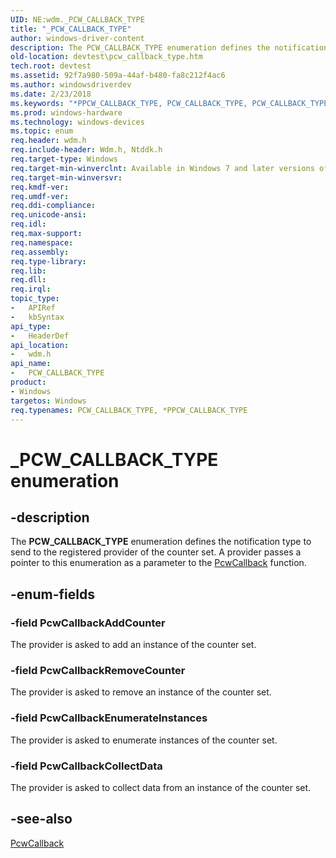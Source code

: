 ```yaml
---
UID: NE:wdm._PCW_CALLBACK_TYPE
title: "_PCW_CALLBACK_TYPE"
author: windows-driver-content
description: The PCW_CALLBACK_TYPE enumeration defines the notification type to send to the registered provider of the counter set. A provider passes a pointer to this enumeration as a parameter to the PcwCallback function.
old-location: devtest\pcw_callback_type.htm
tech.root: devtest
ms.assetid: 92f7a980-509a-44af-b480-fa8c212f4ac6
ms.author: windowsdriverdev
ms.date: 2/23/2018
ms.keywords: "*PPCW_CALLBACK_TYPE, PCW_CALLBACK_TYPE, PCW_CALLBACK_TYPE enumeration [Driver Development Tools], PPCW_CALLBACK_TYPE, PPCW_CALLBACK_TYPE enumeration pointer [Driver Development Tools], PcwCallbackAddCounter, PcwCallbackCollectData, PcwCallbackEnumerateInstances, PcwCallbackRemoveCounter, _PCW_CALLBACK_TYPE, devtest.pcw_callback_type, km_pcw_39199484-e1fb-4d3b-9bab-27d8d880a9bf.xml, wdm/PCW_CALLBACK_TYPE, wdm/PPCW_CALLBACK_TYPE, wdm/PcwCallbackAddCounter, wdm/PcwCallbackCollectData, wdm/PcwCallbackEnumerateInstances, wdm/PcwCallbackRemoveCounter"
ms.prod: windows-hardware
ms.technology: windows-devices
ms.topic: enum
req.header: wdm.h
req.include-header: Wdm.h, Ntddk.h
req.target-type: Windows
req.target-min-winverclnt: Available in Windows 7 and later versions of Windows.
req.target-min-winversvr: 
req.kmdf-ver: 
req.umdf-ver: 
req.ddi-compliance: 
req.unicode-ansi: 
req.idl: 
req.max-support: 
req.namespace: 
req.assembly: 
req.type-library: 
req.lib: 
req.dll: 
req.irql: 
topic_type:
-	APIRef
-	kbSyntax
api_type:
-	HeaderDef
api_location:
-	wdm.h
api_name:
-	PCW_CALLBACK_TYPE
product:
- Windows
targetos: Windows
req.typenames: PCW_CALLBACK_TYPE, *PPCW_CALLBACK_TYPE
---
```


# _PCW_CALLBACK_TYPE enumeration


## -description


The <b>PCW_CALLBACK_TYPE</b> enumeration defines the notification type to send to the registered provider of the counter set. A provider passes a pointer to this enumeration as a parameter to the <a href="https://msdn.microsoft.com/5058fc17-1016-45bc-a6ea-5e2458824e7b">PcwCallback</a> function. 


## -enum-fields




### -field PcwCallbackAddCounter

The provider is asked to add an instance of the counter set.


### -field PcwCallbackRemoveCounter

The provider is asked to remove an instance of the counter set.


### -field PcwCallbackEnumerateInstances

The provider is asked to enumerate instances of the counter set.


### -field PcwCallbackCollectData

The provider is asked to collect data from an instance of the counter set.


## -see-also




<a href="https://msdn.microsoft.com/5058fc17-1016-45bc-a6ea-5e2458824e7b">PcwCallback</a>
 

 

